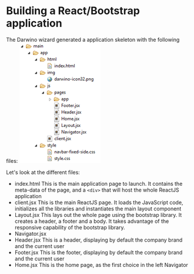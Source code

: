 # Building a React/Bootstrap application

The Darwino wizard generated a application skeleton with the following files:
![](wizard-files.png)

Let's look at the different files:

- index.html
This is the main application page to launch. It contains the meta-data of the page, and a `<div>` that will host the whole ReactJS application
- client.jsx
This is the main ReactJS page. It loads the JavaScript code, initializes all the libraries and instantiates the main layout component
- Layout.jsx
This lays out the whole page using the bootstrap library. It creates a header, a footer and a body. It takes advantage of the responsive capability of the bootstrap library.
- Navigator.jsx
- Header.jsx
This is a header, displaying by default the company brand and the current user
- Footer.jsx
This is the footer, displaying by default the company brand and the current user
- Home.jsx
This is the home page, as the first choice in the left Navigator
